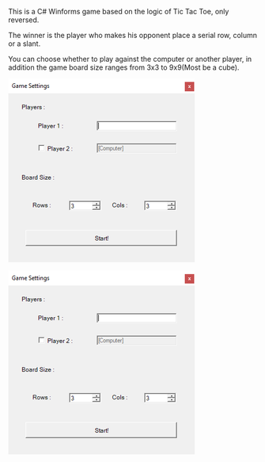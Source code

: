 This is a C# Winforms game based on the logic of Tic Tac Toe, only reversed.

The winner is the player who makes his opponent place a serial row, column or a slant.

You can choose whether to play against the computer or another player, in addition the game board size ranges from 3x3 to 9x9(Most be a cube).

![](/GameSettingsRTicTacToe.png)

![](/GameSettingsRTicTacToe.png)

